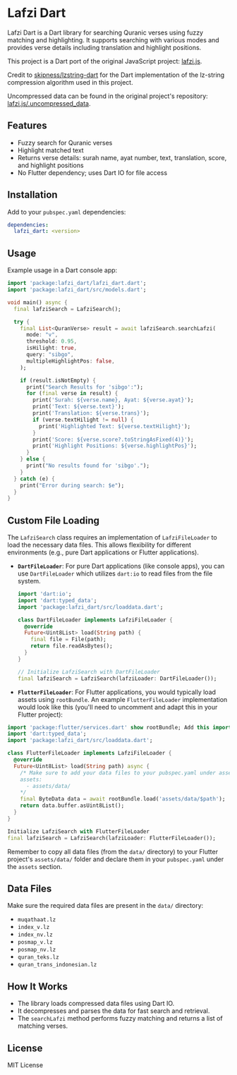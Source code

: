 # Lafzi Dart

Lafzi Dart is a Dart library for searching Quranic verses using fuzzy matching and highlighting. It supports searching with various modes and provides verse details including translation and highlight positions.

This project is a Dart port of the original JavaScript project: [lafzi.js](https://github.com/lafzi/lafzi.js).

Credit to [skipness/lzstring-dart](https://github.com/skipness/lzstring-dart) for the Dart implementation of the lz-string compression algorithm used in this project.

Uncompressed data can be found in the original project's repository: [lafzi.js/.uncompressed_data](https://github.com/lafzi/lafzi.js/tree/master/.uncompressed_data).

## Features

- Fuzzy search for Quranic verses
- Highlight matched text
- Returns verse details: surah name, ayat number, text, translation, score, and highlight positions
- No Flutter dependency; uses Dart IO for file access

## Installation

Add to your `pubspec.yaml` dependencies:

```yaml
dependencies:
  lafzi_dart: <version>
```

## Usage

Example usage in a Dart console app:

```dart
import 'package:lafzi_dart/lafzi_dart.dart';
import 'package:lafzi_dart/src/models.dart';

void main() async {
  final lafziSearch = LafziSearch();

  try {
    final List<QuranVerse> result = await lafziSearch.searchLafzi(
      mode: "v",
      threshold: 0.95,
      isHilight: true,
      query: "sibgo",
      multipleHighlightPos: false,
    );

    if (result.isNotEmpty) {
      print("Search Results for 'sibgo':");
      for (final verse in result) {
        print('Surah: ${verse.name}, Ayat: ${verse.ayat}');
        print('Text: ${verse.text}');
        print('Translation: ${verse.trans}');
        if (verse.textHilight != null) {
          print('Highlighted Text: ${verse.textHilight}');
        }
        print('Score: ${verse.score?.toStringAsFixed(4)}');
        print('Highlight Positions: ${verse.highlightPos}');
      }
    } else {
      print("No results found for 'sibgo'.");
    }
  } catch (e) {
    print("Error during search: $e");
  }
}
```

## Custom File Loading

The `LafziSearch` class requires an implementation of `LafziFileLoader` to load the necessary data files. This allows flexibility for different environments (e.g., pure Dart applications or Flutter applications).

- **`DartFileLoader`**: For pure Dart applications (like console apps), you can use `DartFileLoader` which utilizes `dart:io` to read files from the file system.

  ```dart
  import 'dart:io';
  import 'dart:typed_data';
  import 'package:lafzi_dart/src/loaddata.dart';

  class DartFileLoader implements LafziFileLoader {
    @override
    Future<Uint8List> load(String path) {
      final file = File(path);
      return file.readAsBytes();
    }
  }

  // Initialize LafziSearch with DartFileLoader
  final lafziSearch = LafziSearch(lafziLoader: DartFileLoader());
  ```

- **`FlutterFileLoader`**: For Flutter applications, you would typically load assets using `rootBundle`. An example `FlutterFileLoader` implementation would look like this (you'll need to uncomment and adapt this in your Flutter project):

```dart
import 'package:flutter/services.dart' show rootBundle; Add this import
import 'dart:typed_data';
import 'package:lafzi_dart/src/loaddata.dart';

class FlutterFileLoader implements LafziFileLoader {
  @override
  Future<Uint8List> load(String path) async {
    /* Make sure to add your data files to your pubspec.yaml under assets:
    assets:
      - assets/data/ 
    */
    final ByteData data = await rootBundle.load('assets/data/$path');
    return data.buffer.asUint8List();
  }
}

Initialize LafziSearch with FlutterFileLoader
final lafziSearch = LafziSearch(lafziLoader: FlutterFileLoader());
  ```
  Remember to copy all data files (from the `data/` directory) to your Flutter project's `assets/data/` folder and declare them in your `pubspec.yaml` under the `assets` section.

## Data Files

Make sure the required data files are present in the `data/` directory:

- `muqathaat.lz`
- `index_v.lz`
- `index_nv.lz`
- `posmap_v.lz`
- `posmap_nv.lz`
- `quran_teks.lz`
- `quran_trans_indonesian.lz`

## How It Works

- The library loads compressed data files using Dart IO.
- It decompresses and parses the data for fast search and retrieval.
- The `searchLafzi` method performs fuzzy matching and returns a list of matching verses.

## License

MIT License